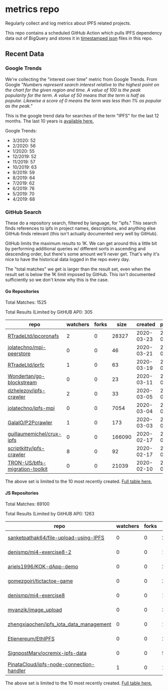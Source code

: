 # metrics repo

Regularly collect and log metrics about IPFS related projects.

This repo contains a scheduled GitHub Action which pulls IPFS dependency data out of BigQuery and stores it 
in [timestamped json](./logs) files in this repo.

## Recent Data

### Google Trends

We're collecting the "interest over time" metric from Google Trends. From Google *"Numbers 
represent search interest relative to the highest point on the chart for the given region and 
time. A value of 100 is the peak popularity for the term. A value of 50 means that the term is 
half as popular. Likewise a score of 0 means the term was less than 1% as popular as the peak."*

This is the google trend data for searches of the term "IPFS" for the
last 12 months. The last 10 years is [available here.](./results/google-trends.md)



Google Trends:
*  3/2020: 52
*  2/2020: 56
*  1/2020: 55
*  12/2019: 52
*  11/2019: 57
*  10/2019: 63
*  9/2019: 59
*  8/2019: 64
*  7/2019: 62
*  6/2019: 76
*  5/2019: 70
*  4/2019: 68

### GitHub Search

These do a repository search, filtered by language, for "ipfs." This search
finds references to ipfs in project names, descriptions, and anything else
GitHub finds relevant (this isn't actually documented very well by GitHub).

GitHub limits the maximum results to 1K. We can get around this a little bit
by performing additional queries w/ different sorts in ascending and descending
order, but there's some amount we'll never get. That's why it's nice to have
the historical data logged in the repo every day.

The "total matches" we get is larger than the result set, even when the result
set is below the 1K limit imposed by GitHub. This isn't documented sufficiently
so we don't know why this is the case.

#### Go Repositories

Total Matches: 1525

Total Results (Limited by GitHUB API): 305

| repo | watchers | forks | size | created | pushed |
| ---- | -------- | ----- | ---- | ------- | ------ |
| [RTradeLtd/ipcoronafs](https://github.com/RTradeLtd/ipcoronafs)| 2 | 0 | 28327| 2020-03-23 | 2020-03-23 |
| [jolatechno/mpi-peerstore](https://github.com/jolatechno/mpi-peerstore)| 0 | 0 | 46| 2020-03-21 | 2020-03-24 |
| [RTradeLtd/iprfc](https://github.com/RTradeLtd/iprfc)| 1 | 0 | 63| 2020-03-19 | 2020-03-19 |
| [Wondertan/go-blockstream](https://github.com/Wondertan/go-blockstream)| 0 | 0 | 23| 2020-03-11 | 2020-03-11 |
| [dzhelezov/ipfs-crawler](https://github.com/dzhelezov/ipfs-crawler)| 2 | 0 | 33| 2020-03-05 | 2020-03-05 |
| [jolatechno/ipfs-mpi](https://github.com/jolatechno/ipfs-mpi)| 0 | 0 | 7054| 2020-03-04 | 2020-03-25 |
| [GalaIO/P2Pcrawler](https://github.com/GalaIO/P2Pcrawler)| 1 | 0 | 173| 2020-03-03 | 2020-03-22 |
| [guillaumemichel/crux-ipfs](https://github.com/guillaumemichel/crux-ipfs)| 0 | 0 | 166090| 2020-02-17 | 2020-02-17 |
| [scriptkitty/ipfs-crawler](https://github.com/scriptkitty/ipfs-crawler)| 8 | 0 | 92| 2020-02-17 | 2020-03-25 |
| [TRON-US/btfs-migration-toolkit](https://github.com/TRON-US/btfs-migration-toolkit)| 0 | 0 | 21039| 2020-02-10 | 2020-02-21 |


The above set is limited to the 10 most recently created. 
[Full table here.](./results/repo_search_go.md)

#### JS Repositories

Total Matches: 69100

Total Results (Limited by GitHUB API): 1263

| repo | watchers | forks | size | created | pushed |
| ---- | -------- | ----- | ---- | ------- | ------ |
| [sanketpathak64/file-upload-using-IPFS](https://github.com/sanketpathak64/file-upload-using-IPFS)| 0 | 0 | 286| 2020-03-24 | 2020-03-24 |
| [denismp/mi4-exercise8-2](https://github.com/denismp/mi4-exercise8-2)| 0 | 0 | 1279| 2020-03-24 | 2020-03-25 |
| [ariels1996/KOK-dApp-demo](https://github.com/ariels1996/KOK-dApp-demo)| 0 | 0 | 214| 2020-03-24 | 2020-03-24 |
| [gomezgoiri/tictactoe-game](https://github.com/gomezgoiri/tictactoe-game)| 0 | 0 | 275| 2020-03-22 | 2020-03-23 |
| [denismp/mi4-exercise8](https://github.com/denismp/mi4-exercise8)| 0 | 0 | 1832| 2020-03-18 | 2020-03-24 |
| [myanzik/image_upload](https://github.com/myanzik/image_upload)| 0 | 0 | 393| 2020-03-17 | 2020-03-17 |
| [zhengxiaochen/ipfs_iota_data_management](https://github.com/zhengxiaochen/ipfs_iota_data_management)| 0 | 0 | 102| 2020-03-14 | 2020-03-14 |
| [Etienereum/EthIPFS](https://github.com/Etienereum/EthIPFS)| 0 | 0 | 264| 2020-03-14 | 2020-03-14 |
| [SignpostMarv/ocremix-ipfs-data](https://github.com/SignpostMarv/ocremix-ipfs-data)| 0 | 0 | 5442| 2020-03-13 | 2020-03-18 |
| [PinataCloud/ipfs-node-connection-handler](https://github.com/PinataCloud/ipfs-node-connection-handler)| 1 | 0 | 17| 2020-03-03 | 2020-03-05 |


The above set is limited to the 10 most recently created. 
[Full table here.](./results/repo_search_js.md)
